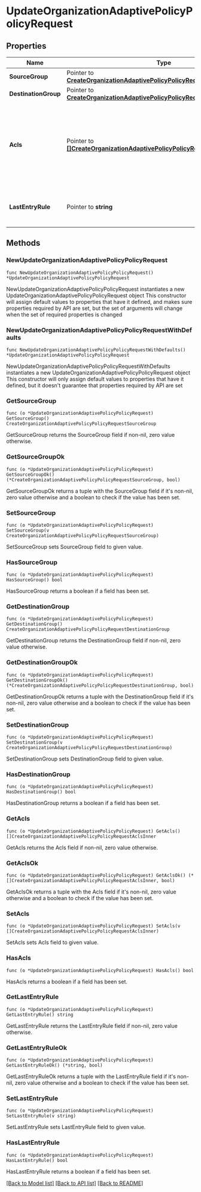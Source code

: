 # UpdateOrganizationAdaptivePolicyPolicyRequest

## Properties

Name | Type | Description | Notes
------------ | ------------- | ------------- | -------------
**SourceGroup** | Pointer to [**CreateOrganizationAdaptivePolicyPolicyRequestSourceGroup**](CreateOrganizationAdaptivePolicyPolicyRequestSourceGroup.md) |  | [optional] 
**DestinationGroup** | Pointer to [**CreateOrganizationAdaptivePolicyPolicyRequestDestinationGroup**](CreateOrganizationAdaptivePolicyPolicyRequestDestinationGroup.md) |  | [optional] 
**Acls** | Pointer to [**[]CreateOrganizationAdaptivePolicyPolicyRequestAclsInner**](CreateOrganizationAdaptivePolicyPolicyRequestAclsInner.md) | An ordered array of adaptive policy ACLs (each requires one unique attribute) that apply to this policy  | [optional] 
**LastEntryRule** | Pointer to **string** | The rule to apply if there is no matching ACL  | [optional] 

## Methods

### NewUpdateOrganizationAdaptivePolicyPolicyRequest

`func NewUpdateOrganizationAdaptivePolicyPolicyRequest() *UpdateOrganizationAdaptivePolicyPolicyRequest`

NewUpdateOrganizationAdaptivePolicyPolicyRequest instantiates a new UpdateOrganizationAdaptivePolicyPolicyRequest object
This constructor will assign default values to properties that have it defined,
and makes sure properties required by API are set, but the set of arguments
will change when the set of required properties is changed

### NewUpdateOrganizationAdaptivePolicyPolicyRequestWithDefaults

`func NewUpdateOrganizationAdaptivePolicyPolicyRequestWithDefaults() *UpdateOrganizationAdaptivePolicyPolicyRequest`

NewUpdateOrganizationAdaptivePolicyPolicyRequestWithDefaults instantiates a new UpdateOrganizationAdaptivePolicyPolicyRequest object
This constructor will only assign default values to properties that have it defined,
but it doesn't guarantee that properties required by API are set

### GetSourceGroup

`func (o *UpdateOrganizationAdaptivePolicyPolicyRequest) GetSourceGroup() CreateOrganizationAdaptivePolicyPolicyRequestSourceGroup`

GetSourceGroup returns the SourceGroup field if non-nil, zero value otherwise.

### GetSourceGroupOk

`func (o *UpdateOrganizationAdaptivePolicyPolicyRequest) GetSourceGroupOk() (*CreateOrganizationAdaptivePolicyPolicyRequestSourceGroup, bool)`

GetSourceGroupOk returns a tuple with the SourceGroup field if it's non-nil, zero value otherwise
and a boolean to check if the value has been set.

### SetSourceGroup

`func (o *UpdateOrganizationAdaptivePolicyPolicyRequest) SetSourceGroup(v CreateOrganizationAdaptivePolicyPolicyRequestSourceGroup)`

SetSourceGroup sets SourceGroup field to given value.

### HasSourceGroup

`func (o *UpdateOrganizationAdaptivePolicyPolicyRequest) HasSourceGroup() bool`

HasSourceGroup returns a boolean if a field has been set.

### GetDestinationGroup

`func (o *UpdateOrganizationAdaptivePolicyPolicyRequest) GetDestinationGroup() CreateOrganizationAdaptivePolicyPolicyRequestDestinationGroup`

GetDestinationGroup returns the DestinationGroup field if non-nil, zero value otherwise.

### GetDestinationGroupOk

`func (o *UpdateOrganizationAdaptivePolicyPolicyRequest) GetDestinationGroupOk() (*CreateOrganizationAdaptivePolicyPolicyRequestDestinationGroup, bool)`

GetDestinationGroupOk returns a tuple with the DestinationGroup field if it's non-nil, zero value otherwise
and a boolean to check if the value has been set.

### SetDestinationGroup

`func (o *UpdateOrganizationAdaptivePolicyPolicyRequest) SetDestinationGroup(v CreateOrganizationAdaptivePolicyPolicyRequestDestinationGroup)`

SetDestinationGroup sets DestinationGroup field to given value.

### HasDestinationGroup

`func (o *UpdateOrganizationAdaptivePolicyPolicyRequest) HasDestinationGroup() bool`

HasDestinationGroup returns a boolean if a field has been set.

### GetAcls

`func (o *UpdateOrganizationAdaptivePolicyPolicyRequest) GetAcls() []CreateOrganizationAdaptivePolicyPolicyRequestAclsInner`

GetAcls returns the Acls field if non-nil, zero value otherwise.

### GetAclsOk

`func (o *UpdateOrganizationAdaptivePolicyPolicyRequest) GetAclsOk() (*[]CreateOrganizationAdaptivePolicyPolicyRequestAclsInner, bool)`

GetAclsOk returns a tuple with the Acls field if it's non-nil, zero value otherwise
and a boolean to check if the value has been set.

### SetAcls

`func (o *UpdateOrganizationAdaptivePolicyPolicyRequest) SetAcls(v []CreateOrganizationAdaptivePolicyPolicyRequestAclsInner)`

SetAcls sets Acls field to given value.

### HasAcls

`func (o *UpdateOrganizationAdaptivePolicyPolicyRequest) HasAcls() bool`

HasAcls returns a boolean if a field has been set.

### GetLastEntryRule

`func (o *UpdateOrganizationAdaptivePolicyPolicyRequest) GetLastEntryRule() string`

GetLastEntryRule returns the LastEntryRule field if non-nil, zero value otherwise.

### GetLastEntryRuleOk

`func (o *UpdateOrganizationAdaptivePolicyPolicyRequest) GetLastEntryRuleOk() (*string, bool)`

GetLastEntryRuleOk returns a tuple with the LastEntryRule field if it's non-nil, zero value otherwise
and a boolean to check if the value has been set.

### SetLastEntryRule

`func (o *UpdateOrganizationAdaptivePolicyPolicyRequest) SetLastEntryRule(v string)`

SetLastEntryRule sets LastEntryRule field to given value.

### HasLastEntryRule

`func (o *UpdateOrganizationAdaptivePolicyPolicyRequest) HasLastEntryRule() bool`

HasLastEntryRule returns a boolean if a field has been set.


[[Back to Model list]](../README.md#documentation-for-models) [[Back to API list]](../README.md#documentation-for-api-endpoints) [[Back to README]](../README.md)


